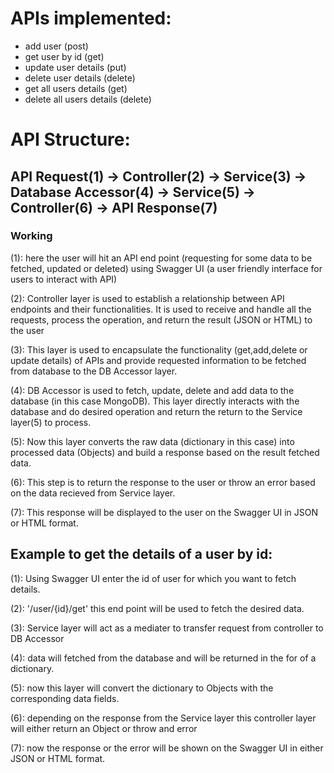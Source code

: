 # APIs implemented:
* add user (post)
* get user by id (get)
* update user details (put)
* delete user details (delete)
* get all users details (get)
* delete all users details (delete)

# API Structure:

## API Request(1) -> Controller(2) -> Service(3) -> Database Accessor(4) -> Service(5) -> Controller(6) -> API Response(7)

### Working
(1): here the user will hit an API end point (requesting for some data to be fetched, updated or deleted) using Swagger UI (a user friendly interface for users to interact with API)

(2): Controller layer is used to establish a relationship between API endpoints and their functionalities. It is used to receive and handle all the requests, process the operation, and return the result (JSON or HTML) to the user

(3): This layer is used to encapsulate the functionality (get,add,delete or update details) of APIs and provide requested information to be fetched from database to the DB Accessor layer.

(4): DB Accessor is used to fetch, update, delete and add data to the database (in this case MongoDB). This layer directly interacts with the database and do desired operation and return the return to the Service layer(5) to process.

(5): Now this layer converts the raw data (dictionary in this case) into processed data (Objects) and build a response based on the result fetched data.

(6): This step is to return the response to the user or throw an error based on the data recieved from Service layer.

(7): This response will be displayed to the user on the Swagger UI in JSON or HTML format.


## Example to get the details of a user by id: 

(1): Using Swagger UI enter the id of user for which you want to fetch details.

(2): '/user/{id}/get' this end point will be used to fetch the desired data.

(3): Service layer will act as a mediater to transfer request from controller to DB Accessor

(4): data will fetched from the database and will be returned in the for of a dictionary.

(5): now this layer will convert the dictionary to Objects with the corresponding data fields.

(6): depending on the response from the Service layer this controller layer will either return an Object or throw and error

(7): now the response or the error will be shown on the Swagger UI in either JSON or HTML format.
